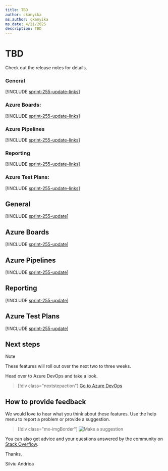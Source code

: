 ```yaml
---
title: TBD
author: ckanyika
ms.author: ckanyika
ms.date: 4/21/2025
description: TBD
---
```

# TBD


Check out the release notes for details.

### General

[!INCLUDE [sprint-255-update-links](includes/general/sprint-255-update-links.md)] 

### Azure Boards:

[!INCLUDE [sprint-255-update-links](includes/boards/sprint-255-update-links.md)]

### Azure Pipelines

[!INCLUDE [sprint-255-update-links](includes/pipelines/sprint-255-update-links.md)]

### Reporting

[!INCLUDE [sprint-255-update-links](includes/reporting/sprint-255-update-links.md)]

### Azure Test Plans:

[!INCLUDE [sprint-255-update-links](includes/testplans/sprint-255-update-links.md)]

## General

[!INCLUDE [sprint-255-update](includes/general/sprint-255-update.md)]

## Azure Boards

[!INCLUDE [sprint-255-update](includes/boards/sprint-255-update.md)]

## Azure Pipelines

[!INCLUDE [sprint-255-update](includes/pipelines/sprint-255-update.md)]

## Reporting

[!INCLUDE [sprint-255-update](includes/reporting/sprint-255-update.md)]

## Azure Test Plans

[!INCLUDE [sprint-255-update](includes/testplans/sprint-255-update.md)]

## Next steps

> [!NOTE]
> These features will roll out over the next two to three weeks.

Head over to Azure DevOps and take a look.

> [!div class="nextstepaction"] 
> [Go to Azure DevOps](https://go.microsoft.com/fwlink/?LinkId=307137&campaign=o~msft~docs~product-vsts~release-notes)

## How to provide feedback

We would love to hear what you think about these features. Use the help menu to report a problem or provide a suggestion.

> [!div class="mx-imgBorder"] 
> ![Make a suggestion](../media/make-a-suggestion.png)

You can also get advice and your questions answered by the community on [Stack Overflow](https://stackoverflow.com/questions/tagged/azure-devops).

Thanks,

Silviu Andrica
